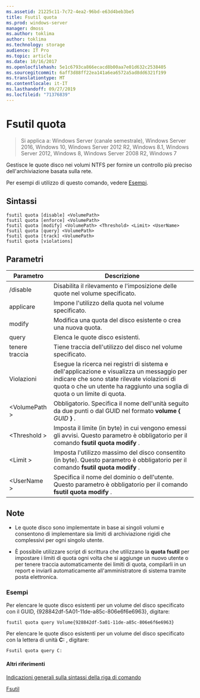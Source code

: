 ```yaml
---
ms.assetid: 21225c11-7c72-4ea2-96bd-e63d4beb3be5
title: Fsutil quota
ms.prod: windows-server
manager: dmoss
ms.author: toklima
author: toklima
ms.technology: storage
audience: IT Pro
ms.topic: article
ms.date: 10/16/2017
ms.openlocfilehash: 5e1c6793ca866ecacd8b00aa7e01d632c2538405
ms.sourcegitcommit: 6aff3d88ff22ea141a6ea6572a5ad8dd6321f199
ms.translationtype: MT
ms.contentlocale: it-IT
ms.lasthandoff: 09/27/2019
ms.locfileid: "71376839"
---
```

# <a name="fsutil-quota"></a>Fsutil quota
>Si applica a: Windows Server (canale semestrale), Windows Server 2016, Windows 10, Windows Server 2012 R2, Windows 8.1, Windows Server 2012, Windows 8, Windows Server 2008 R2, Windows 7

Gestisce le quote disco nei volumi NTFS per fornire un controllo più preciso dell'archiviazione basata sulla rete.

Per esempi di utilizzo di questo comando, vedere [Esempi](#BKMK_examples).

## <a name="syntax"></a>Sintassi

```
fsutil quota [disable] <VolumePath>
fsutil quota [enforce] <VolumePath>
fsutil quota [modify] <VolumePath> <Threshold> <Limit> <UserName>
fsutil quota [query] <VolumePath>
fsutil quota [track] <VolumePath>
fsutil quota [violations]
```

## <a name="parameters"></a>Parametri

|   Parametro   |                                                                                    Descrizione                                                                                    |
|---------------|-----------------------------------------------------------------------------------------------------------------------------------------------------------------------------------|
|    /disable    |                                                         Disabilita il rilevamento e l'imposizione delle quote nel volume specificato.                                                          |
|    applicare    |                                                                   Impone l'utilizzo della quota nel volume specificato.                                                                   |
|    modify     |                                                              Modifica una quota del disco esistente o crea una nuova quota.                                                              |
|     query     |                                                                            Elenca le quote disco esistenti.                                                                            |
|     tenere traccia     |                                                                    Tiene traccia dell'utilizzo del disco nel volume specificato.                                                                     |
|  Violazioni   | Esegue la ricerca nei registri di sistema e dell'applicazione e visualizza un messaggio per indicare che sono state rilevate violazioni di quota o che un utente ha raggiunto una soglia di quota o un limite di quota. |
| \<VolumePath > |                                  Obbligatorio. Specifica il nome dell'unità seguito da due punti o dal GUID nel formato **volume {** <em>GUID</em> **}** .                                  |
| \<Threshold >  |                            Imposta il limite (in byte) in cui vengono emessi gli avvisi. Questo parametro è obbligatorio per il comando **fsutil quota modify** .                            |
|   \<Limit >    |                                Imposta l'utilizzo massimo del disco consentito (in byte). Questo parametro è obbligatorio per il comando **fsutil quota modify** .                                |
|  \<UserName >  |                                      Specifica il nome del dominio o dell'utente. Questo parametro è obbligatorio per il comando **fsutil quota modify** .                                       |

## <a name="remarks"></a>Note

-   Le quote disco sono implementate in base ai singoli volumi e consentono di implementare sia limiti di archiviazione rigidi che complessivi per ogni singolo utente.

-   È possibile utilizzare script di scrittura che utilizzano la **quota fsutil** per impostare i limiti di quota ogni volta che si aggiunge un nuovo utente o per tenere traccia automaticamente dei limiti di quota, compilarli in un report e inviarli automaticamente all'amministratore di sistema tramite posta elettronica.

### <a name="BKMK_examples"></a>Esempi
Per elencare le quote disco esistenti per un volume del disco specificato con il GUID, {928842df-5A01-11de-a85c-806e6f6e6963}, digitare:

```
fsutil quota query Volume{928842df-5a01-11de-a85c-806e6f6e6963}
```

Per elencare le quote disco esistenti per un volume del disco specificato con la lettera di unità **C:** , digitare:

```
Fsutil quota query C:
```

#### <a name="additional-references"></a>Altri riferimenti
[Indicazioni generali sulla sintassi della riga di comando](Command-Line-Syntax-Key.md)

[Fsutil](Fsutil.md)


